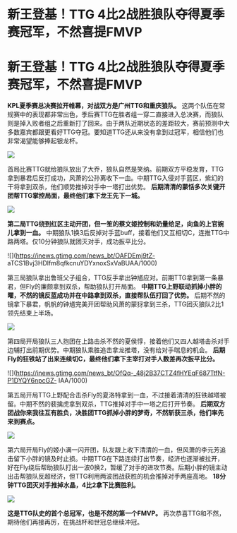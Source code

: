 # 新王登基！TTG 4比2战胜狼队夺得夏季赛冠军，不然喜提FMVP

# 新王登基！TTG 4比2战胜狼队夺得夏季赛冠军，不然喜提FMVP

**KPL夏季赛总决赛拉开帷幕，对战双方是广州TTG和重庆狼队。**
这两个队伍在常规赛中的表现都非常出色，季后赛TTG在胜者组一穿二直接进入总决赛，而狼队则是掉入败者组之后重新打了回来。由于两队近期状态的差距较大，赛前预测中大多数嘉宾都跟更看好TTG夺冠。要知道TTG还从来没有拿到过冠军，相信他们也非常渴望能够捧起银龙杯。

![](https://inews.gtimg.com/news_bt/OgQ0EaWEDKiDl_TwxwR6cQqYfa_xUgjl9c9TyubrnczL0AA/1000)

首局比赛TTG就给狼队放出了大乔，狼队自然是笑纳。前期双方平稳发育，TTG拿到暴君后反打成功，风萧的公孙离收下一血。中期TTG入侵对手蓝区，紫幻的干将拿到双杀，他们顺势推掉对手中一塔打出优势。
**后期清清的蒙恬多次关键开团帮TTG掌控局面，最终他们拿下龙王先下一城。**

![](https://inews.gtimg.com/news_bt/OWBSX4_ef5_EnitCgvfPe19NMdyQDOYIjUXsGApyTarqEAA/1000)

**第二局TTG绕到红区主动开团，但一笙的蔡文姬控制和奶量给足，向鱼的上官婉儿拿到一血。**
中期狼队1换3后反掉对手蓝buff，接着他们又互相切C，连推TTG中路两塔。仅10分钟狼队就团灭对手，成功扳平比分。

![](https://inews.gtimg.com/news_bt/OAFDEmj9tZ-
aTCS1Bvj3HDlfm8qfkcnuYDYxnoxSxVaBUAA/1000)

第三局狼队拿出鲁班父子组合，TTG反手拿出钟馗应对。前期TTG拿到第一条暴君，但Fly的廉颇拿到双杀，帮助狼队打开局面。
**中期TTG上野联动抓掉小胖的曜，不然的镜反蓝成功并在中路拿到双杀，直接帮队伍打回了优势。**
后期不然的镜拿下暴君，帆帆的钟馗完美开团帮助风萧的蒙犽拿到三杀，TTG团灭狼队2比1领先结束上半场。

![](https://inews.gtimg.com/news_bt/ORoKl7qN_ylPiSTp8pfEWlkA5-0N6gXvFeoWuvtazYz1MAA/1000)

第四局开局狼队三人抱团在上路击杀不然的夏侯惇，接着他们又四人越塔击杀对手边辅打出前期优势。中期狼队乘胜追击拿龙推塔，没有给对手喘息的机会。
**后期Fly的狂铁站了出来连续切C，最终他们拿下主宰打对手人数差再次扳平比分。**

![](https://inews.gtimg.com/news_bt/OfQq-_48j2B37CTZ4fHYEqF687TtfN-P1DYQY6npcGZ-
IAA/1000)

第五局开局TTG上野配合击杀Fly的夏洛特拿到一血，不过接着清清的狂铁越塔被留。中期不然的裴擒虎拿到双杀，TTG推掉对手中一塔之后打开节奏。
**后期双方团战你来我往互有胜负，决胜团TTG抓掉小胖的梦奇，不然斩获三杀，他们率先来到赛点。**

![](https://inews.gtimg.com/news_bt/Or71qkmUIMYeS7skQc3L1gYIvAs5rlqssebUvu4ZuSbX0AA/1000)

第六局开局Fly的姬小满一闪开团，队友跟上收下清清的一血，但风萧的李元芳追击留下小胖的镜及时止损。中期TTG在下路连续打出节奏，经济也逐渐被拉开，好在Fly绕后帮助狼队打出一波0换2，暂缓了对手的进攻节奏。后期小胖的镜主动出击帮狼队反超经济，但TTG利用两波团战获胜的机会推掉对手两座高地。
**18分钟TTG团灭对手推掉水晶，4比2拿下比赛胜利。**

![](https://inews.gtimg.com/news_bt/OB_QHaA2PI9ta4YYhkaAQ6TrVxNycLRkOz6GAlTSlHT7EAA/1000)

**这是TTG队史的首个总冠军，也是不然的第一个FMVP。** 再次恭喜TTG和不然，期待他们再接再厉，在挑战杯和世冠总继续冲冠。

